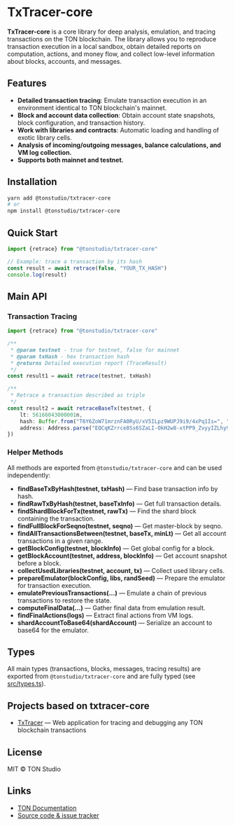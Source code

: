 # TxTracer-core

**TxTracer-core** is a core library for deep analysis, emulation, and tracing transactions on the TON blockchain. The library allows you to reproduce transaction execution in a local sandbox, obtain detailed reports on computation, actions, and money flow, and collect low-level information about blocks, accounts, and messages.

## Features

- **Detailed transaction tracing**: Emulate transaction execution in an environment identical to TON blockchain's mainnet.
- **Block and account data collection**: Obtain account state snapshots, block configuration, and transaction history.
- **Work with libraries and contracts**: Automatic loading and handling of exotic library cells.
- **Analysis of incoming/outgoing messages, balance calculations, and VM log collection.**
- **Supports both mainnet and testnet.**

## Installation

```bash
yarn add @tonstudio/txtracer-core
# or
npm install @tonstudio/txtracer-core
```

## Quick Start

```ts
import {retrace} from "@tonstudio/txtracer-core"

// Example: trace a transaction by its hash
const result = await retrace(false, "YOUR_TX_HASH")
console.log(result)
```

## Main API

### Transaction Tracing

```ts
import {retrace} from "@tonstudio/txtracer-core"

/**
 * @param testnet - true for testnet, false for mainnet
 * @param txHash - hex transaction hash
 * @returns Detailed execution report (TraceResult)
 */
const result1 = await retrace(testnet, txHash)

/**
 * Retrace a transaction described as triple
 */
const result2 = await retraceBaseTx(testnet, {
    lt: 56166043000001n,
    hash: Buffer.from("T6Y6ZoW71mrznFA0RyU/xV5ILpz9WUPJ9i9/4xPq1Is=", "base64"),
    address: Address.parse("EQCqKZrrce8Ss6SZaLI-OkH2w8-xtPP9_ZvyyIZLhy9Hmpf8"),
})
```

### Helper Methods

All methods are exported from `@tonstudio/txtracer-core` and can be used independently:

- **findBaseTxByHash(testnet, txHash)** — Find base transaction info by hash.
- **findRawTxByHash(testnet, baseTxInfo)** — Get full transaction details.
- **findShardBlockForTx(testnet, rawTx)** — Find the shard block containing the transaction.
- **findFullBlockForSeqno(testnet, seqno)** — Get master-block by seqno.
- **findAllTransactionsBetween(testnet, baseTx, minLt)** — Get all account transactions in a given range.
- **getBlockConfig(testnet, blockInfo)** — Get global config for a block.
- **getBlockAccount(testnet, address, blockInfo)** — Get account snapshot before a block.
- **collectUsedLibraries(testnet, account, tx)** — Collect used library cells.
- **prepareEmulator(blockConfig, libs, randSeed)** — Prepare the emulator for transaction execution.
- **emulatePreviousTransactions(...)** — Emulate a chain of previous transactions to restore the state.
- **computeFinalData(...)** — Gather final data from emulation result.
- **findFinalActions(logs)** — Extract final actions from VM logs.
- **shardAccountToBase64(shardAccount)** — Serialize an account to base64 for the emulator.

## Types

All main types (transactions, blocks, messages, tracing results) are exported from `@tonstudio/txtracer-core` and are fully typed (see [src/types.ts](src/types.ts)).

## Projects based on txtracer-core

- [TxTracer](https://txtracer.ton.org) — Web application for tracing and debugging any TON blockchain transactions

## License

MIT © TON Studio

## Links

- [TON Documentation](https://ton.org/docs/)
- [Source code & issue tracker](https://github.com/tact-lang/txtracer-core)
